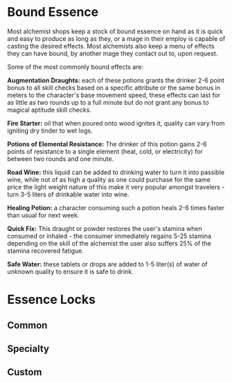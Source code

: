 # Bound Essence
Most alchemist shops keep a stock of bound essence on hand as it is quick and easy to produce as long as they, or a mage in their employ is capable of casting the desired effects. Most alchemists also keep a menu of effects they can have bound, by another mage they contact out to, upon request.

Some of the most commonly bound effects are:

**Augmentation Draughts:** each of these potions grants the drinker 2-6 point bonus to all skill checks based on a specific attribute or the same bonus in meters to the character's base movement speed, these effects can last for as little as two rounds up to a full minute but do not grant any bonus to magical aptitude skill checks.

**Fire Starter:** oil that when poured onto wood ignites it, quality can vary from igniting dry tinder to wet logs.

**Potions of Elemental Resistance:** The drinker of this potion gains 2-6 points of resistance to a single element (heat, cold, or electricity) for between two rounds and one minute.

**Road Wine:** this liquid can be added to drinking water to turn it into passible wine, while not of as high a quality as one could purchase for the same price the light weight nature of this make it very popular amongst travelers - turn 3-5 liters of drinkable water into wine.

**Healing Potion:** a character consuming such a potion heals 2-6 times faster than usual for next week.

**Quick Fix:** This draught or powder restores the user's stamina when consumed or inhaled - the consumer immediately regains 5-25 stamina depending on the skill of the alchemist the user also suffers 25% of the stamina recovered fatigue.

**Safe Water:** these tablets or drops are added to 1-5 liter(s) of water of unknown quality to ensure it is safe to drink.


# Essence Locks

## Common


## Specialty


## Custom
